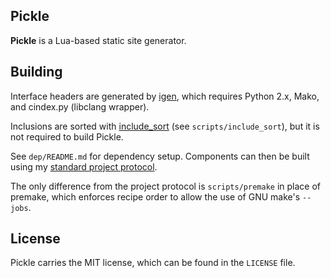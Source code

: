 
## Pickle

**Pickle** is a Lua-based static site generator.

## Building

Interface headers are generated by [igen](https://github.com/komiga/igen),
which requires Python 2.x, Mako, and cindex.py (libclang wrapper).

Inclusions are sorted with [include_sort](https://github.com/komiga/include_sort)
(see `scripts/include_sort`), but it is not required to build Pickle.

See `dep/README.md` for dependency setup. Components can then be built using
my [standard project protocol](http://komiga.com/pp-cpp).

The only difference from the project protocol is `scripts/premake` in place of
premake, which enforces recipe order to allow the use of GNU make's `--jobs`.

## License

Pickle carries the MIT license, which can be found in the `LICENSE` file.
